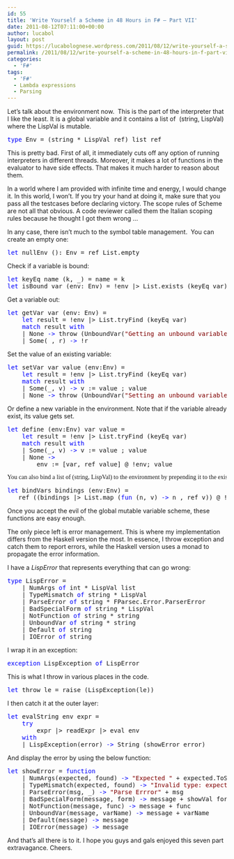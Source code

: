 ```yaml
---
id: 55
title: 'Write Yourself a Scheme in 48 Hours in F# – Part VII'
date: 2011-08-12T07:11:00+00:00
author: lucabol
layout: post
guid: https://lucabolognese.wordpress.com/2011/08/12/write-yourself-a-scheme-in-48-hours-in-f-part-vii/
permalink: /2011/08/12/write-yourself-a-scheme-in-48-hours-in-f-part-vii/
categories:
  - 'F#'
tags:
  - 'F#'
  - Lambda expressions
  - Parsing
---
```

Let’s talk about the environment now.&#160; This is the part of the interpreter that I like the least. It is a global variable and it contains a list of&#160; (string, LispVal) where the LispVal is mutable.

<pre class="code"><span style="color:blue;">type </span>Env = (string * LispVal ref) list ref</pre>

This is pretty bad. First of all, it immediately cuts off any option of running interpreters in different threads. Moreover, it makes a lot of functions in the evaluator to have side effects. That makes it much harder to reason about them.

In a world where I am provided with infinite time and energy, I would change it. In this world, I won’t. If you try your hand at doing it, make sure that you pass all the testcases before declaring victory. The scope rules of Scheme are not all that obvious. A code reviewer called them the Italian scoping rules because he thought I got them wrong …

In any case, there isn’t much to the symbol table management.&#160; You can create an empty one:

<pre class="code"><span style="color:blue;">let </span>nullEnv (): Env = ref List.empty</pre>

Check if a variable is bound:

<pre class="code"><span style="color:blue;">let </span>keyEq name (k, _) = name = k
<span style="color:blue;">let </span>isBound var (env: Env) = !env |&gt; List.exists (keyEq var)</pre>

Get a variable out:

<pre class="code"><span style="color:blue;">let </span>getVar var (env: Env) =
    <span style="color:blue;">let </span>result = !env |&gt; List.tryFind (keyEq var)
    <span style="color:blue;">match </span>result <span style="color:blue;">with
    </span>| None <span style="color:blue;">-&gt; </span>throw (UnboundVar(<span style="color:maroon;">"Getting an unbound variable: " </span>, var))
    | Some(_, r) <span style="color:blue;">-&gt; </span>!r</pre>

Set the value of an existing variable:

<pre class="code"><span style="color:blue;">let </span>setVar var value (env:Env) =
    <span style="color:blue;">let </span>result = !env |&gt; List.tryFind (keyEq var)
    <span style="color:blue;">match </span>result <span style="color:blue;">with
    </span>| Some(_, v) <span style="color:blue;">-&gt; </span>v := value ; value
    | None <span style="color:blue;">-&gt; </span>throw (UnboundVar(<span style="color:maroon;">"Setting an unbound variable: " </span>, var))</pre>

Or define a new variable in the environment. Note that if the variable already exist, its value gets set.

<pre class="code"><span style="color:blue;">let </span>define (env:Env) var value =
    <span style="color:blue;">let </span>result = !env |&gt; List.tryFind (keyEq var)
    <span style="color:blue;">match </span>result <span style="color:blue;">with
    </span>| Some(_, v) <span style="color:blue;">-&gt; </span>v := value ; value
    | None <span style="color:blue;">-&gt;
        </span>env := [var, ref value] @ !env; value</pre>

<pre class="code"><font face="Lucida Sans Unicode">You can also bind a list of (string, LispVal) to the environment by prepending it to the existing ones:</font></pre>

<pre class="code"><span style="color:blue;">let </span>bindVars bindings (env:Env) =
   ref ((bindings |&gt; List.map (<span style="color:blue;">fun </span>(n, v) <span style="color:blue;">-&gt; </span>n , ref v)) @ !env)</pre>

Once you accept the evil of the global mutable variable scheme, these functions are easy enough.

The only piece left is error management. This is where my implementation differs from the Haskell version the most. In essence, I throw exception and catch them to report errors, while the Haskell version uses a monad to propagate the error information.

I have a _LispError_ that represents everything that can go wrong:

<pre class="code"><span style="color:blue;">type </span>LispError =
    | NumArgs <span style="color:blue;">of </span>int * LispVal list
    | TypeMismatch <span style="color:blue;">of </span>string * LispVal
    | ParseError <span style="color:blue;">of </span>string * FParsec.Error.ParserError
    | BadSpecialForm <span style="color:blue;">of </span>string * LispVal
    | NotFunction <span style="color:blue;">of </span>string * string
    | UnboundVar <span style="color:blue;">of </span>string * string
    | Default <span style="color:blue;">of </span>string
    | IOError <span style="color:blue;">of </span>string</pre>

I wrap it in an exception:

<pre class="code"><span style="color:blue;">exception </span>LispException <span style="color:blue;">of </span>LispError</pre>

This is what I throw in various places in the code.

<pre class="code"><span style="color:blue;">let </span>throw le = raise (LispException(le))</pre>



I then catch it at the outer layer:

<pre class="code"><span style="color:blue;">let </span>evalString env expr =
    <span style="color:blue;">try
        </span>expr |&gt; readExpr |&gt; eval env
    <span style="color:blue;">with
    </span>| LispException(error) <span style="color:blue;">-&gt; </span>String (showError error)</pre>

And display the error by using the below function:

<pre class="code"><span style="color:blue;">let </span>showError = <span style="color:blue;">function
    </span>| NumArgs(expected, found) <span style="color:blue;">-&gt; </span><span style="color:maroon;">"Expected " </span>+ expected.ToString() + <span style="color:maroon;">" args; found values " </span>+ unwordsList found
    | TypeMismatch(expected, found) <span style="color:blue;">-&gt; </span><span style="color:maroon;">"Invalid type: expected " </span>+ expected + <span style="color:maroon;">", found " </span>+ showVal found
    | ParseError(msg, _) <span style="color:blue;">-&gt; </span><span style="color:maroon;">"Parse Errror" </span>+ msg
    | BadSpecialForm(message, form) <span style="color:blue;">-&gt; </span>message + showVal form
    | NotFunction(message, func) <span style="color:blue;">-&gt; </span>message + func
    | UnboundVar(message, varName) <span style="color:blue;">-&gt; </span>message + varName
    | Default(message) <span style="color:blue;">-&gt; </span>message
    | IOError(message) <span style="color:blue;">-&gt; </span>message</pre>



And that’s all there is to it. I hope you guys and gals enjoyed this seven part extravagance. Cheers.
